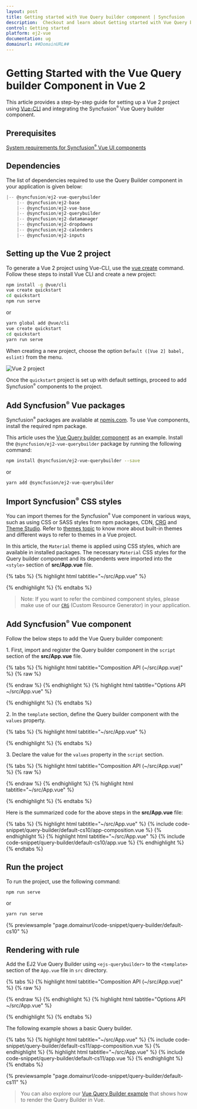 ```yaml
---
layout: post
title: Getting started with Vue Query builder component | Syncfusion
description:  Checkout and learn about Getting started with Vue Query builder component of Syncfusion Essential JS 2 and more details.
control: Getting started 
platform: ej2-vue
documentation: ug
domainurl: ##DomainURL##
---
```


# Getting Started with the Vue Query builder Component in Vue 2

This article provides a step-by-step guide for setting up a Vue 2 project using [Vue-CLI](https://cli.vuejs.org/) and integrating the Syncfusion<sup style="font-size:70%">&reg;</sup> Vue Query builder component.

## Prerequisites

[System requirements for Syncfusion<sup style="font-size:70%">&reg;</sup> Vue UI components](https://ej2.syncfusion.com/vue/documentation/system-requirements)

## Dependencies

The list of dependencies required to use the Query Builder component in your application is given below:

```js
|-- @syncfusion/ej2-vue-querybuilder
    |-- @syncfusion/ej2-base
    |-- @syncfusion/ej2-vue-base
    |-- @syncfusion/ej2-querybuilder
    |-- @syncfusion/ej2-datamanager
    |-- @syncfusion/ej2-dropdowns
    |-- @syncfusion/ej2-calenders
    |-- @syncfusion/ej2-inputs
```

## Setting up the Vue 2 project

To generate a Vue 2 project using Vue-CLI, use the [vue create](https://cli.vuejs.org/#getting-started) command. Follow these steps to install Vue CLI and create a new project:

```bash
npm install -g @vue/cli
vue create quickstart
cd quickstart
npm run serve
```

or

```bash
yarn global add @vue/cli
vue create quickstart
cd quickstart
yarn run serve
```

When creating a new project, choose the option `Default ([Vue 2] babel, eslint)` from the menu.

![Vue 2 project](../appearance/images/vue2-terminal.png)

Once the `quickstart` project is set up with default settings, proceed to add Syncfusion<sup style="font-size:70%">&reg;</sup> components to the project.

## Add Syncfusion<sup style="font-size:70%">&reg;</sup> Vue packages

Syncfusion<sup style="font-size:70%">&reg;</sup> packages are available at [npmjs.com](https://www.npmjs.com/search?q=ej2-vue). To use Vue components, install the required npm package.

This article uses the [Vue Query builder component](https://www.syncfusion.com/vue-components/vue-query-builder) as an example. Install the `@syncfusion/ej2-vue-querybuilder` package by running the following command:

```bash
npm install @syncfusion/ej2-vue-querybuilder --save
```
or

```bash
yarn add @syncfusion/ej2-vue-querybuilder
```

## Import Syncfusion<sup style="font-size:70%">&reg;</sup> CSS styles

You can import themes for the Syncfusion<sup style="font-size:70%">&reg;</sup> Vue component in various ways, such as using CSS or SASS styles from npm packages, CDN, [CRG](https://crg.syncfusion.com/) and [Theme Studio](https://ej2.syncfusion.com/vue/documentation/appearance/theme-studio). Refer to [themes topic](https://ej2.syncfusion.com/vue/documentation/appearance/theme) to know more about built-in themes and different ways to refer to themes in a Vue project.

In this article, the `Material` theme is applied using CSS styles, which are available in installed packages. The necessary `Material` CSS styles for the Query builder component and its dependents were imported into the `<style>` section of **src/App.vue** file.

{% tabs %}
{% highlight html tabtitle="~/src/App.vue" %}

<style>
@import "../node_modules/@syncfusion/ej2-base/styles/material.css";
@import "../node_modules/@syncfusion/ej2-buttons/styles/material.css";
@import "../node_modules/@syncfusion/ej2-splitbuttons/styles/material.css";
@import "../node_modules/@syncfusion/ej2-dropdowns/styles/material.css";
@import "../node_modules/@syncfusion/ej2-inputs/styles/material.css";
@import "../node_modules/@syncfusion/ej2-lists/styles/material.css";
@import "../node_modules/@syncfusion/ej2-popups/styles/material.css";
@import "../node_modules/@syncfusion/ej2-calendars/styles/material.css";
@import "../node_modules/@syncfusion/ej2-vue-querybuilder/styles/material.css";
</style>

{% endhighlight %}
{% endtabs %}

>Note: If you want to refer the combined component styles, please make use of our [`CRG`](https://crg.syncfusion.com/) (Custom Resource Generator) in your application.

## Add Syncfusion<sup style="font-size:70%">&reg;</sup> Vue component

Follow the below steps to add the Vue Query builder component:

1\. First, import and register the Query builder component in the `script` section of the **src/App.vue** file.

{% tabs %}
{% highlight html tabtitle="Composition API (~/src/App.vue)" %}
{% raw %}
<script setup>
import { QueryBuilderComponent, ColumnDirective, ColumnsDirective } from "@syncfusion/ej2-vue-querybuilder";

export default {
    components: {
        'ejs-querybuilder': QueryBuilderComponent,
        'e-column': ColumnDirective,
        'e-columns': ColumnsDirective
    }
}
</script>
{% endraw %}
{% endhighlight %}
{% highlight html tabtitle="Options API ~/src/App.vue" %}

<script>
import { QueryBuilderComponent, ColumnDirective, ColumnsDirective } from "@syncfusion/ej2-vue-querybuilder";

export default {
name: "App",
components: {
"ejs-querybuilder':":Querybuilder':Component

},

    components: {
        'ejs-querybuilder': QueryBuilderComponent,
        'e-column': ColumnDirective,
        'e-columns': ColumnsDirective
    }
}
</script>

{% endhighlight %}
{% endtabs %}

2\. In the `template` section, define the Query builder component with the `values` property.

{% tabs %}
{% highlight html tabtitle="~/src/App.vue" %}

<template>
    <div class="control-section">
        <div class="col-lg-12 querybuilder-control">
            <ejs-querybuilder width="70%">
                <e-columns>
                    <e-column field='EmployeeID' label='Employee ID' type='number' />
                    <e-column field='FirstName' label='First Name' type='string' />
                    <e-column field='TitleOfCourtesy' label='Title Of Courtesy' type='boolean' :values="values" />
                    <e-column field='Title' label='Title' type='string' />
                    <e-column field='HireDate' label='Hire Date' type='date' format='dd/MM/yyyy' />
                    <e-column field='Country' label='Country' type='string' />
                    <e-column field='City' label='City' type='string' />
                </e-columns>
            </ejs-querybuilder>
        </div>
    </div>
</template>

{% endhighlight %}
{% endtabs %}

3\. Declare the value for the `values` property in the `script` section. 

{% tabs %}
{% highlight html tabtitle="Composition API (~/src/App.vue)" %}
{% raw %}
<script setup>
data: function() {
    return {
        values: ['Mr.', 'Mrs.']
    };
}
</script>
{% endraw %}
{% endhighlight %}
{% highlight html tabtitle="~/src/App.vue" %}

<script>
data: function() {
    return {
        values: ['Mr.', 'Mrs.']
    };
}
</script>

{% endhighlight %}
{% endtabs %}


Here is the summarized code for the above steps in the **src/App.vue** file:

{% tabs %}
{% highlight html tabtitle="~/src/App.vue" %}
{% include code-snippet/query-builder/default-cs10/app-composition.vue %}
{% endhighlight %}
{% highlight html tabtitle="~/src/App.vue" %}
{% include code-snippet/query-builder/default-cs10/app.vue %}
{% endhighlight %}
{% endtabs %}

## Run the project

To run the project, use the following command:

```bash
npm run serve
```

or

```bash
yarn run serve
```
        
{% previewsample "page.domainurl/code-snippet/query-builder/default-cs10" %}

## Rendering with rule

Add the EJ2 Vue Query Builder using `<ejs-querybuilder>` to the `<template>` section of the `App.vue` file in `src` directory.

{% tabs %}
{% highlight html tabtitle="Composition API (~/src/App.vue)" %}
{% raw %}
<template>
    <div class="control-section">
        <div class="col-lg-12 querybuilder-control">
            <ejs-querybuilder :dataSource="dataSource" :rule="importRules" width="70%">
                <e-columns>
                    <e-column field='EmployeeID' label='Employee ID' type='number' />
                    <e-column field='FirstName' label='First Name' type='string' />
                    <e-column field='TitleOfCourtesy' label='Title Of Courtesy' type='boolean' :values="values" />
                    <e-column field='Title' label='Title' type='string' />
                    <e-column field='HireDate' label='Hire Date' type='date' format='dd/MM/yyyy' />
                    <e-column field='Country' label='Country' type='string' />
                    <e-column field='City' label='City' type='string' />
                </e-columns>
            </ejs-querybuilder>
        </div>
    </div>
</template>

<style>
    .e-query-builder {
        margin: 0 auto;
    }
</style>

<script setup>
import { QueryBuilderComponent, ColumnDirective, ColumnsDirective } from "@syncfusion/ej2-vue-querybuilder";

export default {
  components: {
    'ejs-querybuilder': QueryBuilderComponent,
    'e-column': ColumnDirective,
    'e-columns': ColumnsDirective
  },
  data: function() {
    return {
      dataSource: employeeData,
      values: ['Mr.', 'Mrs.'],
      importRules: {
        'condition': 'and',
        'rules': [{
                'label': 'Employee ID',
                'field': 'EmployeeID',
                'type': 'number',
                'operator': 'equal',
                'value': 1
            },
            {
                'label': 'Title',
                'field': 'Title',
                'type': 'string',
                'operator': 'equal',
                'value': 'Sales Manager'
            }]
        }
    };
  }
}
var employeeData = [{
      'EmployeeID': 1,
      'FirstName': 'Nancy',
      'Title': 'Sales Representative',
      'TitleOfCourtesy': 'Ms.',
      'HireDate': '22/07/2001',
      'City': 'Seattle',
      'Country': 'USA'
    },
    {
      'EmployeeID': 2,
      'FirstName': 'Andrew',
      'Title': 'Vice President',
      'TitleOfCourtesy': 'Dr.',
      'HireDate': '21/04/2003',
      'City': 'Tacoma',
      'Country': 'USA'
    },
    {
      'EmployeeID': 3,
      'FirstName': 'Janet',
      'Title': 'Sales Representative',
      'TitleOfCourtesy': 'Ms.',
      'HireDate': '22/07/2001',
      'City': 'Kirkland',
      'Country': 'USA'
    }];
</script>
{% endraw %}
{% endhighlight %}
{% highlight html tabtitle="Options API ~/src/App.vue" %}

<template>
    <div class="control-section">
        <div class="col-lg-12 querybuilder-control">
            <ejs-querybuilder :dataSource="dataSource" :rule="importRules" width="70%">
                <e-columns>
                    <e-column field='EmployeeID' label='Employee ID' type='number' />
                    <e-column field='FirstName' label='First Name' type='string' />
                    <e-column field='TitleOfCourtesy' label='Title Of Courtesy' type='boolean' :values="values" />
                    <e-column field='Title' label='Title' type='string' />
                    <e-column field='HireDate' label='Hire Date' type='date' format='dd/MM/yyyy' />
                    <e-column field='Country' label='Country' type='string' />
                    <e-column field='City' label='City' type='string' />
                </e-columns>
            </ejs-querybuilder>
        </div>
    </div>
</template>

<style>
    .e-query-builder {
        margin: 0 auto;
    }
</style>

<script>
import { QueryBuilderComponent, ColumnDirective, ColumnsDirective } from "@syncfusion/ej2-vue-querybuilder";

export default {
name: "App",
components: {
"ejs-querybuilder":QuerybuilderComponent,
"e-columns":ColumnsDirective,
"e-column":ColumnDirective,
"ejs-querybuilder':":Querybuilder':Component

},

  components: {
    'ejs-querybuilder': QueryBuilderComponent,
    'e-column': ColumnDirective,
    'e-columns': ColumnsDirective
  },
  data: function() {
    return {
      dataSource: employeeData,
      values: ['Mr.', 'Mrs.'],
      importRules: {
        'condition': 'and',
        'rules': [{
                'label': 'Employee ID',
                'field': 'EmployeeID',
                'type': 'number',
                'operator': 'equal',
                'value': 1
            },
            {
                'label': 'Title',
                'field': 'Title',
                'type': 'string',
                'operator': 'equal',
                'value': 'Sales Manager'
            }]
        }
    };
  }
}
var employeeData = [{
      'EmployeeID': 1,
      'FirstName': 'Nancy',
      'Title': 'Sales Representative',
      'TitleOfCourtesy': 'Ms.',
      'HireDate': '22/07/2001',
      'City': 'Seattle',
      'Country': 'USA'
    },
    {
      'EmployeeID': 2,
      'FirstName': 'Andrew',
      'Title': 'Vice President',
      'TitleOfCourtesy': 'Dr.',
      'HireDate': '21/04/2003',
      'City': 'Tacoma',
      'Country': 'USA'
    },
    {
      'EmployeeID': 3,
      'FirstName': 'Janet',
      'Title': 'Sales Representative',
      'TitleOfCourtesy': 'Ms.',
      'HireDate': '22/07/2001',
      'City': 'Kirkland',
      'Country': 'USA'
    }];
</script>

{% endhighlight %}
{% endtabs %}

The following example shows a basic Query builder.

{% tabs %}
{% highlight html tabtitle="~/src/App.vue" %}
{% include code-snippet/query-builder/default-cs11/app-composition.vue %}
{% endhighlight %}
{% highlight html tabtitle="~/src/App.vue" %}
{% include code-snippet/query-builder/default-cs11/app.vue %}
{% endhighlight %}
{% endtabs %}
        
{% previewsample "page.domainurl/code-snippet/query-builder/default-cs11" %}

> You can also explore our [Vue Query Builder example](https://ej2.syncfusion.com/vue/demos/#/material/query-builder/getting-started) that shows how to render the Query Builder in Vue.